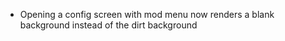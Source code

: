 - Opening a config screen with mod menu now renders a blank background instead of the dirt background 